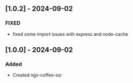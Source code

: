 ## [1.0.2] - 2024-09-02

### FIXED
- fixed some import issues with express and node-cache

## [1.0.0] - 2024-09-02

### Added
- Created ngx-coffee-ssr